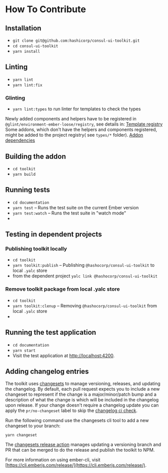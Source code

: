# How To Contribute

## Installation

- `git clone git@github.com:hashicorp/consul-ui-toolkit.git`
- `cd consul-ui-toolkit`
- `yarn install`

## Linting

- `yarn lint`
- `yarn lint:fix`

### Glinting
- `yarn lint:types` to run linter for templates to check the types

Newly added components and helpers have to be registered in `@glint/environment-ember-loose/registry`, see details in: [Template registry](https://typed-ember.gitbook.io/glint/using-glint/ember/template-registry#components)
Some addons, which don't have the helpers and components registered, might be added to the project registry( see `types/*` folder).
[Addon dependencies](https://typed-ember.gitbook.io/glint/using-glint/ember/using-addons#typing-your-dependencies)

## Building the addon

- `cd toolkit`
- `yarn build`

## Running tests

- `cd documentation`
- `yarn test` – Runs the test suite on the current Ember version
- `yarn test:watch` – Runs the test suite in "watch mode"
- 
## Testing in dependent projects 

### Publishing toolkit locally
- `cd toolkit`
- `yarn toolkit:publish` – Publishing `@hashocorp/consul-ui-toolkit` to local `.yalc` store
- from the dependent project `yalc link @hashocorp/consul-ui-toolkit`

### Remove toolkit package from local .yalc store
- `cd toolkit`
- `yarn toolkit:clenup` – Removing `@hashocorp/consul-ui-toolkit` from local `.yalc` store
- 
## Running the test application

- `cd documentation`
- `yarn start`
- Visit the test application at [http://localhost:4200](http://localhost:4200).

## Adding changelog entries

The toolkit uses [changesets](https://github.com/changesets/changesets) to manage versioning, releases, and updating the changelog. By default, each pull request expects you to include a new changeset to represent if the change is a major/minor/patch bump and a description of what the change is which will be included in the changelog upon release. If your change doesn't require a changelog update you can apply the `pr/no-changeset` label to skip the [changelog ci check](.github/workflows/changelog-check.yml).

Run the following command use the changesets cli tool to add a new changeset to your branch:

```
yarn changeset
```

The [changesets release action](.github/workflows/release.yml) manages updating a versioning branch and PR that can be merged to do the release and publish the toolkit to NPM.

For more information on using ember-cli, visit [https://cli.emberjs.com/release/](https://cli.emberjs.com/release/).
